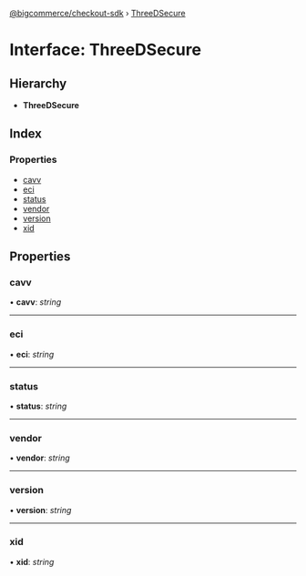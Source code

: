 [@bigcommerce/checkout-sdk](../README.md) › [ThreeDSecure](threedsecure.md)

# Interface: ThreeDSecure

## Hierarchy

* **ThreeDSecure**

## Index

### Properties

* [cavv](threedsecure.md#cavv)
* [eci](threedsecure.md#eci)
* [status](threedsecure.md#status)
* [vendor](threedsecure.md#vendor)
* [version](threedsecure.md#version)
* [xid](threedsecure.md#xid)

## Properties

###  cavv

• **cavv**: *string*

___

###  eci

• **eci**: *string*

___

###  status

• **status**: *string*

___

###  vendor

• **vendor**: *string*

___

###  version

• **version**: *string*

___

###  xid

• **xid**: *string*
